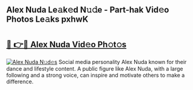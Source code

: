 ## Alex Nuda Le𝚊k𝚎d N𝚞𝚍e - Part-hak Vid𝚎o Photos Le𝚊ks pxhwK

# <h2><a href="http://fbeika.evod.top/?m=Alex+Nuda">🔗 👉🔴 Alex Nuda Vid𝚎o Ph𝚘t𝚘s</a></h2>

[![Alex Nuda N𝚞d𝚎s](https://i.imgur.com/8V9OHl7.gif)](http://fbeika.evod.top/?m=Alex+Nuda)
Social media personality Alex Nuda known for their dance and lifestyle content. A public figure like Alex Nuda, with a large following and a strong voice, can inspire and motivate others to make a difference. 
